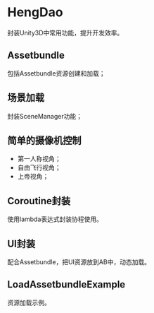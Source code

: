 # HengDao
封装Unity3D中常用功能，提升开发效率。

## Assetbundle
包括Assetbundle资源创建和加载；

## 场景加载
封装SceneManager功能；

## 简单的摄像机控制
+ 第一人称视角；
+ 自由飞行视角；
+ 上帝视角；

## Coroutine封装
使用lambda表达式封装协程使用。

## UI封装
配合Assetbundle，把UI资源放到AB中，动态加载。

## LoadAssetbundleExample
资源加载示例。